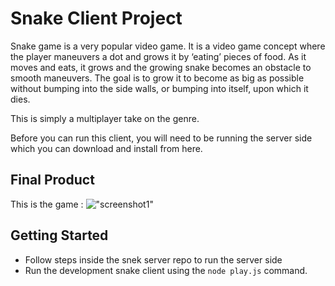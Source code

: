 # Snake Client Project

Snake game is a very popular video game. It is a video game concept where the player maneuvers a dot and grows it by ‘eating’ pieces of food. As it moves and eats, it grows and the growing snake becomes an obstacle to smooth maneuvers. The goal is to grow it to become as big as possible without bumping into the side walls, or bumping into itself, upon which it dies.

This is simply a multiplayer take on the genre.

Before you can run this client, you will need to be running the server side which you can download and install from here. 

## Final Product

This is the game :
!["screenshot1"](https://user-images.githubusercontent.com/83661028/130308744-8d23acb7-d7f2-4864-8fa1-2259ebb5b467.png)



## Getting Started

- Follow steps inside the snek server repo to run the server side
- Run the development snake client using the `node play.js` command.